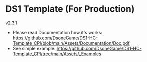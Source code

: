# DS1 Template (For Production)
v2.3.1

* Please read Documentation how it's works:
https://github.com/DsoneGame/DS1-HC-Template_CPI/blob/main/Assets/Documentation/Doc.pdf
* See simple example:
https://github.com/DsoneGame/DS1-HC-Template_CPI/tree/main/Assets/_Examples
